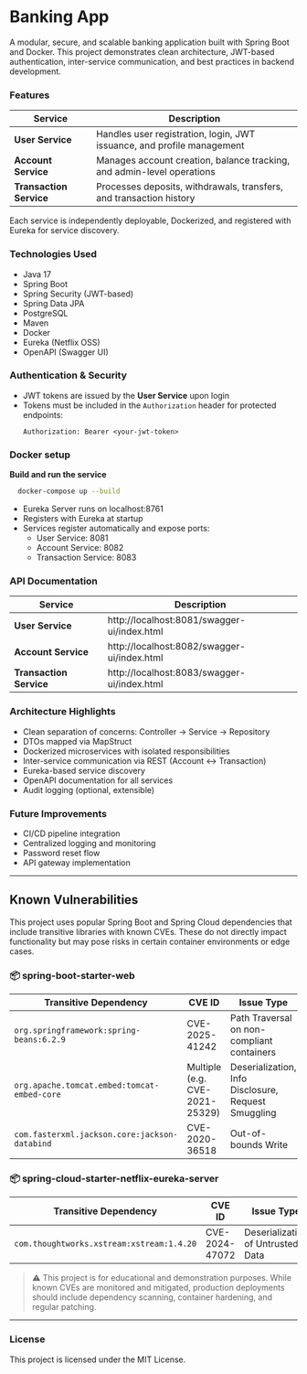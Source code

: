 # Banking App
A modular, secure, and scalable banking application built with Spring Boot and Docker. This project demonstrates clean architecture, JWT-based authentication, inter-service communication, and best practices in backend development.

### Features
| Service                 | Description                                                               |
|-------------------------|---------------------------------------------------------------------------|
| **User Service**        | Handles user registration, login, JWT issuance, and profile management    |
| **Account Service**     | Manages account creation, balance tracking, and admin-level operations    |
| **Transaction Service** | Processes deposits, withdrawals, transfers, and transaction history       |

Each service is independently deployable, Dockerized, and registered with Eureka for service discovery.

### Technologies Used

- Java 17
- Spring Boot
- Spring Security (JWT-based)
- Spring Data JPA
- PostgreSQL
- Maven
- Docker
- Eureka (Netflix OSS)
- OpenAPI (Swagger UI)

### Authentication & Security

- JWT tokens are issued by the **User Service** upon login
- Tokens must be included in the `Authorization` header for protected endpoints:
  ```http
  Authorization: Bearer <your-jwt-token>
  ```

### Docker setup
**Build and run the service**
```bash 
  docker-compose up --build 
```
- Eureka Server runs on localhost:8761
- Registers with Eureka at startup
- Services register automatically and expose ports:
    - User Service: 8081
    - Account Service: 8082
    - Transaction Service: 8083


### API Documentation

| Service                 | Description                                  |
|-------------------------|----------------------------------------------|
| **User Service**        | http://localhost:8081/swagger-ui/index.html  |
| **Account Service**     | http://localhost:8082/swagger-ui/index.html  |
| **Transaction Service** | http://localhost:8083/swagger-ui/index.html  |

### Architecture Highlights
- Clean separation of concerns: Controller → Service → Repository 
- DTOs mapped via MapStruct 
- Dockerized microservices with isolated responsibilities 
- Inter-service communication via REST (Account ↔ Transaction)
- Eureka-based service discovery 
- OpenAPI documentation for all services 
- Audit logging (optional, extensible)

### Future Improvements
- CI/CD pipeline integration 
- Centralized logging and monitoring 
- Password reset flow
- API gateway implementation

---

## Known Vulnerabilities

This project uses popular Spring Boot and Spring Cloud dependencies that include transitive libraries with known CVEs. These do not directly impact functionality but may pose risks in certain container environments or edge cases.

### 📦 spring-boot-starter-web

| Transitive Dependency                         | CVE ID                         | Issue Type                                          | Severity |
|-----------------------------------------------|--------------------------------|-----------------------------------------------------|----------|
| `org.springframework:spring-beans:6.2.9`      | CVE-2025-41242                 | Path Traversal on non-compliant containers          | 5.9      |
| `org.apache.tomcat.embed:tomcat-embed-core`   | Multiple (e.g. CVE-2021-25329) | Deserialization, Info Disclosure, Request Smuggling | 7.0–7.5  |
| `com.fasterxml.jackson.core:jackson-databind` | CVE-2020-36518                 | Out-of-bounds Write                                 | 7.5      |

### 📦 spring-cloud-starter-netflix-eureka-server

| Transitive Dependency                             | CVE ID                   | Issue Type                        | Severity |
|---------------------------------------------------|--------------------------|-----------------------------------|----------|
| `com.thoughtworks.xstream:xstream:1.4.20`         | CVE-2024-47072           | Deserialization of Untrusted Data | 7.5      |

> ⚠️ This project is for educational and demonstration purposes. While known CVEs are monitored and mitigated, production deployments should include dependency scanning, container hardening, and regular patching.

---


### License

This project is licensed under the MIT License.
